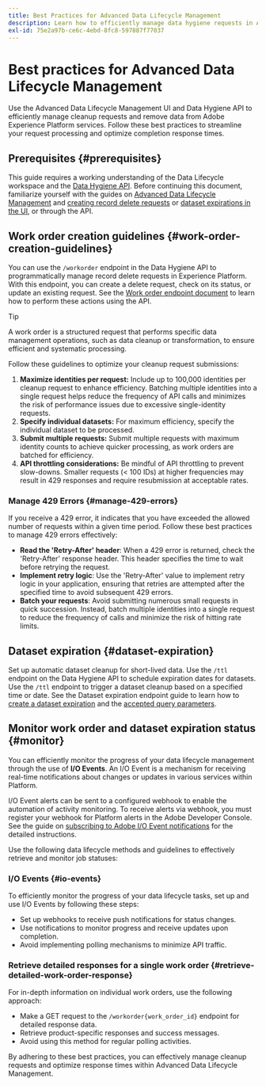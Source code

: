 ```yaml
---
title: Best Practices for Advanced Data Lifecycle Management
description: Learn how to efficiently manage data hygiene requests in Adobe Experience Platform using the Advanced Data Lifecycle Management UI and Data Hygiene API. This guide covers best practices such as maximizing identities per request, specifying individual datasets, and being mindful of API throttling to prevent slowdowns. The document includes guidelines for setting up automatic dataset cleanup, how to monitor work order statuses, and detailed response retrieval methods. Follow these practices to streamline your request processing and optimize response times.
exl-id: 75e2a97b-ce6c-4ebd-8fc8-597887f77037
---
```

# Best practices for Advanced Data Lifecycle Management

Use the Advanced Data Lifecycle Management UI and Data Hygiene API to efficiently manage cleanup requests and remove data from Adobe Experience Platform services. Follow these best practices to streamline your request processing and optimize completion response times.

## Prerequisites {#prerequisites}

This guide requires a working understanding of the Data Lifecycle workspace and the [Data Hygiene API](./api/overview.md). Before continuing this document, familiarize yourself with the guides on [Advanced Data Lifecycle Management](./home.md) and [creating record delete requests](./ui/record-delete.md) or [dataset expirations in the UI](./ui/dataset-expiration.md), or through the API.

## Work order creation guidelines {#work-order-creation-guidelines}

You can use the `/workorder` endpoint in the Data Hygiene API to programmatically manage record delete requests in Experience Platform. With this endpoint, you can create a delete request, check on its status, or update an existing request. See the [Work order endpoint document](./api/workorder.md) to learn how to perform these actions using the API.

>[!TIP]
>
>A work order is a structured request that performs specific data management operations, such as data cleanup or transformation, to ensure efficient and systematic processing.

Follow these guidelines to optimize your cleanup request submissions:

1. **Maximize identities per request:** Include up to 100,000 identities per cleanup request to enhance efficiency. Batching multiple identities into a single request helps reduce the frequency of API calls and minimizes the risk of performance issues due to excessive single-identity requests.
2. **Specify individual datasets:** For maximum efficiency, specify the individual dataset to be processed.
3. **Submit multiple requests:** Submit multiple requests with maximum identity counts to achieve quicker processing, as work orders are batched for efficiency.
4. **API throttling considerations:** Be mindful of API throttling to prevent slow-downs. Smaller requests (< 100 IDs) at higher frequencies may result in 429 responses and require resubmission at acceptable rates. 

### Manage 429 Errors {#manage-429-errors}

If you receive a 429 error, it indicates that you have exceeded the allowed number of requests within a given time period. Follow these best practices to manage 429 errors effectively:

- **Read the 'Retry-After' header**: When a 429 error is returned, check the 'Retry-After' response header. This header specifies the time to wait before retrying the request.
- **Implement retry logic**: Use the 'Retry-After' value to implement retry logic in your application, ensuring that retries are attempted after the specified time to avoid subsequent 429 errors.
- **Batch your requests**: Avoid submitting numerous small requests in quick succession. Instead, batch multiple identities into a single request to reduce the frequency of calls and minimize the risk of hitting rate limits.

## Dataset expiration {#dataset-expiration} 

Set up automatic dataset cleanup for short-lived data. Use the `/ttl` endpoint on the Data Hygiene API to schedule expiration dates for datasets. Use the `/ttl` endpoint to trigger a dataset cleanup based on a specified time or date. See the Dataset expiration endpoint guide to learn how to [create a dataset expiration](./api/dataset-expiration.md) and the [accepted query parameters](./api/dataset-expiration.md#query-params).

## Monitor work order and dataset expiration status {#monitor}

You can efficiently monitor the progress of your data lifecycle management through the use of **I/O Events**. An I/O Event is a mechanism for receiving real-time notifications about changes or updates in various services within Platform. 

I/O Event alerts can be sent to a configured webhook to enable the automation of activity monitoring. To receive alerts via webhook, you must register your webhook for Platform alerts in the Adobe Developer Console. See the guide on [subscribing to Adobe I/O Event notifications](../observability/alerts/subscribe.md) for the detailed instructions.

Use the following data lifecycle methods and guidelines to effectively retrieve and monitor job statuses:

### I/O Events {#io-events}

To efficiently monitor the progress of your data lifecycle tasks, set up and use I/O Events by following these steps:

- Set up webhooks to receive push notifications for status changes.
- Use notifications to monitor progress and receive updates upon completion.
- Avoid implementing polling mechanisms to minimize API traffic.

### Retrieve detailed responses for a single work order {#retrieve-detailed-work-order-response}

For in-depth information on individual work orders, use the following approach:

- Make a GET request to the `/workorder{work_order_id}` endpoint for detailed response data.
- Retrieve product-specific responses and success messages.
- Avoid using this method for regular polling activities.

By adhering to these best practices, you can effectively manage cleanup requests and optimize response times within Advanced Data Lifecycle Management.
